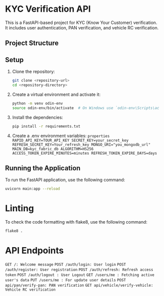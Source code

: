 # KYC Verification API

This is a FastAPI-based project for KYC (Know Your Customer) verification. It includes user authentication, PAN verification, and vehicle RC verification.

## Project Structure

## Setup

1. Clone the repository:

   ```sh
   git clone <repository-url>
   cd <repository-directory>
   ```

2. Create a virtual environment and activate it:

   ```sh
   python -m venv odin-env
   source odin-env/bin/activate  # On Windows use `odin-env\Scripts\activate`
   ```

3. Install the dependencies:

   ```sh
   pip install -r requirements.txt
   ```

4. Create a .env
   environment variables:
   `properties
 RAPID_API_KEY=TOUR_API_KEY
 SECRET_KEY=your_secret_key
 REFRESH_SECRET_KEY=Your_refresh_key
 MONGO_URI="you_mongodb_url"
 MAIN_DB=kyc_fabric_db
 ALGORITHM=HS256
 ACCESS_TOKEN_EXPIRE_MINUTES=minutes
 REFRESH_TOKEN_EXPIRE_DAYS=days
 `

## Running the Application

To run the FastAPI application, use the following command:

```sh
uvicorn main:app --reload
```

# Linting

To check the code formatting with flake8, use the following command:

```sh
flake8 .
```

# API Endpoints

`GET /: Welcome message`
`POST /auth/login: User login`
`POST /auth/register: User registration`
`POST /auth/refresh: Refresh access token`
`POST /auth/logout : User Logout`
`GET /users/me : Fetching active user's data`
`PUT /users/me : For update user details`
`POST api/pan/verify-pan: PAN verification`
`GET api/vehicle/verify-vehicle: Vehicle RC verification`
